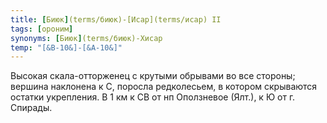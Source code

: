 ```yaml
---
title: [Биюк](terms/биюк)-[Исар](terms/исар) II
tags: [ороним]
synonyms: [Биюк](terms/биюк)-Хисар
temp: "[&В-10&]-[&А-10&]"
---
```


Высокая скала-отторженец с крутыми обрывами во все стороны; вершина наклонена к
С, поросла редколесьем, в котором скрываются остатки укрепления. В 1 км к СВ от
нп Оползневое (Ялт.), к Ю от г. Спирады.
